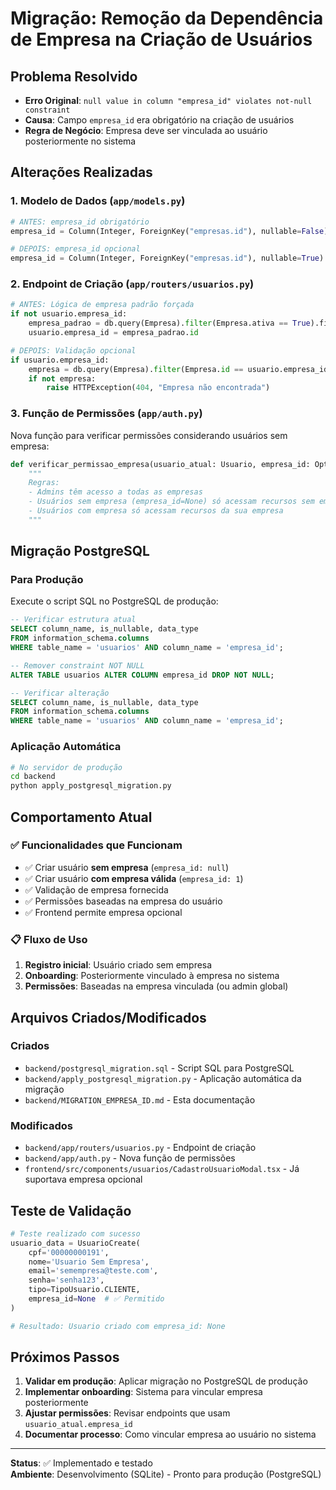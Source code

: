 # Migração: Remoção da Dependência de Empresa na Criação de Usuários

## Problema Resolvido
- **Erro Original**: `null value in column "empresa_id" violates not-null constraint`
- **Causa**: Campo `empresa_id` era obrigatório na criação de usuários
- **Regra de Negócio**: Empresa deve ser vinculada ao usuário posteriormente no sistema

## Alterações Realizadas

### 1. Modelo de Dados (`app/models.py`)
```python
# ANTES: empresa_id obrigatório
empresa_id = Column(Integer, ForeignKey("empresas.id"), nullable=False)

# DEPOIS: empresa_id opcional  
empresa_id = Column(Integer, ForeignKey("empresas.id"), nullable=True)
```

### 2. Endpoint de Criação (`app/routers/usuarios.py`)
```python
# ANTES: Lógica de empresa padrão forçada
if not usuario.empresa_id:
    empresa_padrao = db.query(Empresa).filter(Empresa.ativa == True).first()
    usuario.empresa_id = empresa_padrao.id

# DEPOIS: Validação opcional
if usuario.empresa_id:
    empresa = db.query(Empresa).filter(Empresa.id == usuario.empresa_id).first()
    if not empresa:
        raise HTTPException(404, "Empresa não encontrada")
```

### 3. Função de Permissões (`app/auth.py`)
Nova função para verificar permissões considerando usuários sem empresa:
```python
def verificar_permissao_empresa(usuario_atual: Usuario, empresa_id: Optional[int]) -> bool:
    """
    Regras:
    - Admins têm acesso a todas as empresas
    - Usuários sem empresa (empresa_id=None) só acessam recursos sem empresa específica
    - Usuários com empresa só acessam recursos da sua empresa
    """
```

## Migração PostgreSQL

### Para Produção
Execute o script SQL no PostgreSQL de produção:

```sql
-- Verificar estrutura atual
SELECT column_name, is_nullable, data_type
FROM information_schema.columns 
WHERE table_name = 'usuarios' AND column_name = 'empresa_id';

-- Remover constraint NOT NULL
ALTER TABLE usuarios ALTER COLUMN empresa_id DROP NOT NULL;

-- Verificar alteração
SELECT column_name, is_nullable, data_type
FROM information_schema.columns 
WHERE table_name = 'usuarios' AND column_name = 'empresa_id';
```

### Aplicação Automática
```bash
# No servidor de produção
cd backend
python apply_postgresql_migration.py
```

## Comportamento Atual

### ✅ Funcionalidades que Funcionam
- ✅ Criar usuário **sem empresa** (`empresa_id: null`)
- ✅ Criar usuário **com empresa válida** (`empresa_id: 1`) 
- ✅ Validação de empresa fornecida
- ✅ Permissões baseadas na empresa do usuário
- ✅ Frontend permite empresa opcional

### 📋 Fluxo de Uso
1. **Registro inicial**: Usuário criado sem empresa
2. **Onboarding**: Posteriormente vinculado à empresa no sistema  
3. **Permissões**: Baseadas na empresa vinculada (ou admin global)

## Arquivos Criados/Modificados

### Criados
- `backend/postgresql_migration.sql` - Script SQL para PostgreSQL
- `backend/apply_postgresql_migration.py` - Aplicação automática da migração
- `backend/MIGRATION_EMPRESA_ID.md` - Esta documentação

### Modificados  
- `backend/app/routers/usuarios.py` - Endpoint de criação
- `backend/app/auth.py` - Nova função de permissões
- `frontend/src/components/usuarios/CadastroUsuarioModal.tsx` - Já suportava empresa opcional

## Teste de Validação

```python
# Teste realizado com sucesso
usuario_data = UsuarioCreate(
    cpf='00000000191',
    nome='Usuario Sem Empresa', 
    email='semempresa@teste.com',
    senha='senha123',
    tipo=TipoUsuario.CLIENTE,
    empresa_id=None  # ✅ Permitido
)

# Resultado: Usuario criado com empresa_id: None
```

## Próximos Passos

1. **Validar em produção**: Aplicar migração no PostgreSQL de produção
2. **Implementar onboarding**: Sistema para vincular empresa posteriormente
3. **Ajustar permissões**: Revisar endpoints que usam `usuario_atual.empresa_id`
4. **Documentar processo**: Como vincular empresa ao usuário no sistema

---
**Status**: ✅ Implementado e testado  
**Ambiente**: Desenvolvimento (SQLite) - Pronto para produção (PostgreSQL)
